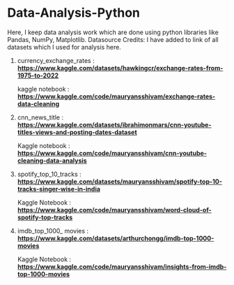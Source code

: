 # Data-Analysis-Python
Here, I keep data analysis work which are done using python libraries like Pandas, NumPy, Matplotlib.
Datasource Credits: I have added to link of all datasets which I used for analysis here.
1. currency_exchange_rates : **https://www.kaggle.com/datasets/hawkingcr/exchange-rates-from-1975-to-2022**
   
   kaggle notebook : **https://www.kaggle.com/code/mauryansshivam/exchange-rates-data-cleaning**
2. cnn_news_title : **https://www.kaggle.com/datasets/ibrahimonmars/cnn-youtube-titles-views-and-posting-dates-dataset**
   
   Kaggle notebook : **https://www.kaggle.com/code/mauryansshivam/cnn-youtube-cleaning-data-analysis**

3. spotify_top_10_tracks : **https://www.kaggle.com/datasets/mauryansshivam/spotify-top-10-tracks-singer-wise-in-india**

   Kaggle Notebook : **https://www.kaggle.com/code/mauryansshivam/word-cloud-of-spotify-top-tracks**

4. imdb_top_1000_ movies : **https://www.kaggle.com/datasets/arthurchongg/imdb-top-1000-movies**

   Kaggle Notebook : **https://www.kaggle.com/code/mauryansshivam/insights-from-imdb-top-1000-movies**
